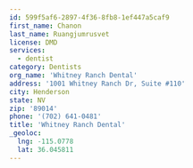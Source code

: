 ```yaml
---
id: 599f5af6-2897-4f36-8fb8-1ef447a5caf9
first_name: Chanon
last_name: Ruangjumrusvet
license: DMD
services:
  - dentist
category: Dentists
org_name: 'Whitney Ranch Dental'
address: '1001 Whitney Ranch Dr, Suite #110'
city: Henderson
state: NV
zip: '89014'
phone: '(702) 641-0481'
title: 'Whitney Ranch Dental'
_geoloc:
  lng: -115.0778
  lat: 36.045811
---
```

